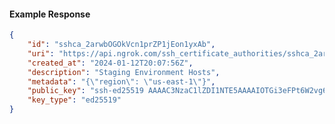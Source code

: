 <!-- Code generated for API Clients. DO NOT EDIT. -->

#### Example Response

```json
{
	"id": "sshca_2arwbOGOkVcn1prZP1jEon1yxAb",
	"uri": "https://api.ngrok.com/ssh_certificate_authorities/sshca_2arwbOGOkVcn1prZP1jEon1yxAb",
	"created_at": "2024-01-12T20:07:56Z",
	"description": "Staging Environment Hosts",
	"metadata": "{\"region\": \"us-east-1\"}",
	"public_key": "ssh-ed25519 AAAAC3NzaC1lZDI1NTE5AAAAIOTGi3eFPt6W2vg6dXpwSY17cKR24Hoyc9nJUDwi+WU0",
	"key_type": "ed25519"
}
```
